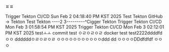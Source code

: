 ㅍㅍ






Trigger Tekton CI/CD Sun Feb  2 04:18:40 PM KST 2025
Test Tekton GitHub → Tekton
Test Tekton ----2
3---------^Cigger Tekton
Trigger Tekton CI/CD Mon Feb  3 01:58:54 PM KST 2025
Trigger Tekton CI/CD Mon Feb  3 02:12:01 PM KST 2025
testㅗㅗ
commit test
ㅇㄹㅇㄹㅇㄹ
docker test
test2222ddddfdㅇㅇ
ddddddㅇㄹㅇㄹㅇㄹ
ㅇㅇㅇㅇㅇㅇㅇㅇㅇㅇㅇddd
dd
ㅇㅇㅇㅇDDdfdfdf
ㅇㅇ
ㅇ
